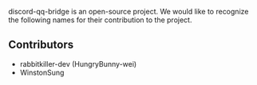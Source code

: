 discord-qq-bridge is an open-source project. We would like to recognize the
following names for their contribution to the project.

## Contributors
<!-- BEGIN CONTRIBUTOR LIST -->
* rabbitkiller-dev (HungryBunny-wei)
* WinstonSung
<!-- END CONTRIBUTOR LIST -->
